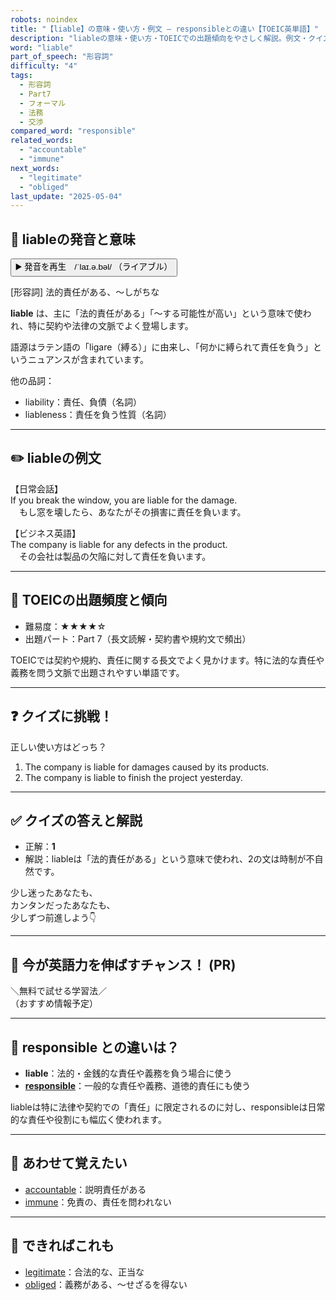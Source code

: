 ```yaml
---
robots: noindex
title: "【liable】の意味・使い方・例文 ― responsibleとの違い【TOEIC英単語】"
description: "liableの意味・使い方・TOEICでの出題傾向をやさしく解説。例文・クイズ付きでresponsibleとの違いもわかりやすく学べます。"
word: "liable"
part_of_speech: "形容詞"
difficulty: "4"
tags:
  - 形容詞
  - Part7
  - フォーマル
  - 法務
  - 交渉
compared_word: "responsible"
related_words:
  - "accountable"
  - "immune"
next_words:
  - "legitimate"
  - "obliged"
last_update: "2025-05-04"
---
```


## 🔰 liableの発音と意味

<button class="play-audio" onclick="playTTS('liable')">
  <span class="play-audio-main">
    ▶️ 発音を再生　/ˈlaɪ.ə.bəl/
  </span>
  <span class="play-audio-sub">
    （ライアブル）
  </span>
</button>

[形容詞] 法的責任がある、～しがちな

**liable** は、主に「法的責任がある」「～する可能性が高い」という意味で使われ、特に契約や法律の文脈でよく登場します。

語源はラテン語の「ligare（縛る）」に由来し、「何かに縛られて責任を負う」というニュアンスが含まれています。

他の品詞：  
- liability：責任、負債（名詞）
- liableness：責任を負う性質（名詞）

---

## ✏️ liableの例文

【日常会話】  
If you break the window, you are liable for the damage.  
　もし窓を壊したら、あなたがその損害に責任を負います。

【ビジネス英語】  
The company is liable for any defects in the product.  
　その会社は製品の欠陥に対して責任を負います。

---

## 🎯 TOEICの出題頻度と傾向

- 難易度：★★★★☆
- 出題パート：Part 7（長文読解・契約書や規約文で頻出）

TOEICでは契約や規約、責任に関する長文でよく見かけます。特に法的な責任や義務を問う文脈で出題されやすい単語です。

---

## ❓ クイズに挑戦！

正しい使い方はどっち？

1. The company is liable for damages caused by its products.  
2. The company is liable to finish the project yesterday.

---

## ✅ クイズの答えと解説

- 正解：**1**
- 解説：liableは「法的責任がある」という意味で使われ、2の文は時制が不自然です。

少し迷ったあなたも、  
カンタンだったあなたも、  
少しずつ前進しよう👇️

---

## 🚀 今が英語力を伸ばすチャンス！ (PR)

<div class="info-center">
＼無料で試せる学習法／<br>  
（おすすめ情報予定）
</div>

---

## 🤔  responsible との違いは？

- **liable**：法的・金銭的な責任や義務を負う場合に使う
- **[responsible](/word/responsible)**：一般的な責任や義務、道徳的責任にも使う

liableは特に法律や契約での「責任」に限定されるのに対し、responsibleは日常的な責任や役割にも幅広く使われます。

---

## 🧩 あわせて覚えたい

- [accountable](/word/accountable)：説明責任がある
- [immune](/word/immune)：免責の、責任を問われない

---

## 📖 できればこれも

- [legitimate](/word/legitimate)：合法的な、正当な
- [obliged](/word/obliged)：義務がある、～せざるを得ない

<!-- cvid: aid05_bid02 -->

